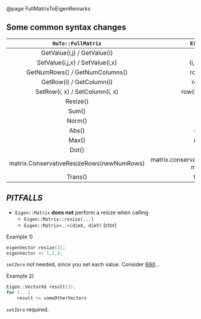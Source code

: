 @page FullMatrixToEigenRemarks

## Some common syntax changes

| `NuTo::FullMatrix` | `Eigen::Matrix` |
|:------:|:-------:|
| GetValue(i,j) / GetValue(i) | (i,j) / (i) |
| SetValue(i,j,x) / SetValue(i,x) | (i,j) = x / (i) = x |
| GetNumRows() /  GetNumColumns() | rows() / cols() |
| GetRow(i) / GetColumn(i) | row(i) / col(i)|
| SetRow(i, x) / SetColumn(i, x) | row(i) = x / col(i) = x | 
| Resize() | resize() |
| Sum() | sum()|
| Norm() | norm() |
| Abs() | cwiseAbs()|
| Max() | maxCoeff() |
| Dot() | dot() |
| matrix.ConservativeResizeRows(newNumRows) | matrix.conservativeResize(newNumRows, matrix.cols()) |
| Trans() | transpose() |

## *PITFALLS*

- `Eigen::Matrix` **does not** perform a resize when calling
    - `Eigen::Matrix::resize(...)`
    - `Eigen::Matrix<..>(dimX, dimY)` (ctor)
    
    
Example 1)
~~~cpp
eigenVector.resize(3);
eigenVector << 1,2,3;
~~~
`setZero` not needed, since you set each value. Consider [RAII](https://en.wikipedia.org/wiki/Resource_acquisition_is_initialization)...

Example 2)
~~~cpp
Eigen::VectorXd result(3);
for (...)
    result += someOtherVectors
~~~
`setZero` required.